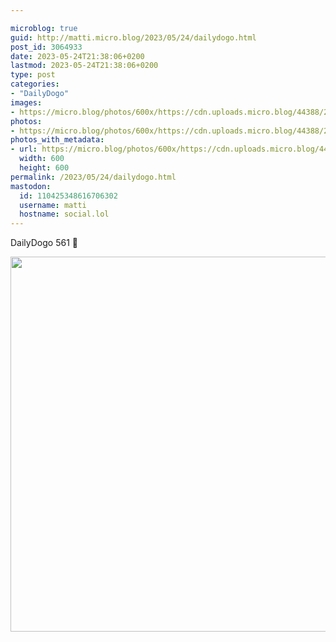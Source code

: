 ```yaml
---

microblog: true
guid: http://matti.micro.blog/2023/05/24/dailydogo.html
post_id: 3064933
date: 2023-05-24T21:38:06+0200
lastmod: 2023-05-24T21:38:06+0200
type: post
categories:
- "DailyDogo"
images:
- https://micro.blog/photos/600x/https://cdn.uploads.micro.blog/44388/2023/76f3c6fa95.jpg
photos:
- https://micro.blog/photos/600x/https://cdn.uploads.micro.blog/44388/2023/76f3c6fa95.jpg
photos_with_metadata:
- url: https://micro.blog/photos/600x/https://cdn.uploads.micro.blog/44388/2023/76f3c6fa95.jpg
  width: 600
  height: 600
permalink: /2023/05/24/dailydogo.html
mastodon:
  id: 110425348616706302
  username: matti
  hostname: social.lol
---
```

DailyDogo 561 🐶

<img src="https://micro.blog/photos/600x/https://blog.martin-haehnel.de/uploads/2023/76f3c6fa95.jpg" width="600" height="600" alt="" />
